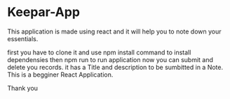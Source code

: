 # Keepar-App
This application is made using react and it will help you to note down your essentials.

first you have to clone it and use npm install command to install dependensies
then npm run to run application 
now you can submit and delete you records. it has a Title and description to be sumbitted in a Note.
This is a begginer React Application. 

 Thank you
